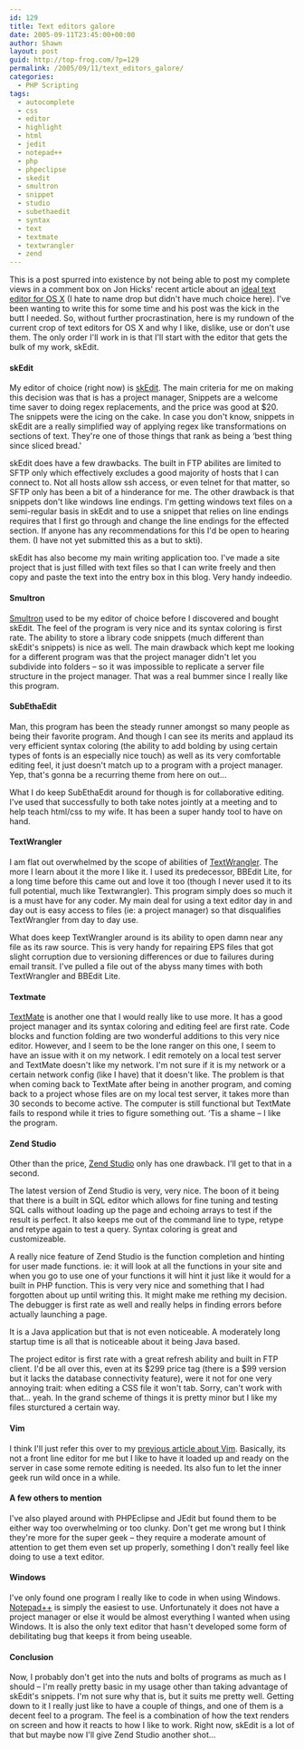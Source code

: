 ```yaml
---
id: 129
title: Text editors galore
date: 2005-09-11T23:45:00+00:00
author: Shawn
layout: post
guid: http://top-frog.com/?p=129
permalink: /2005/09/11/text_editors_galore/
categories:
  - PHP Scripting
tags:
  - autocomplete
  - css
  - editor
  - highlight
  - html
  - jedit
  - notepad++
  - php
  - phpeclipse
  - skedit
  - smultron
  - snippet
  - studio
  - subethaedit
  - syntax
  - text
  - textmate
  - textwrangler
  - zend
---
```

This is a post spurred into existence by not being able to post my complete views in a comment box on Jon Hicks' recent article about an [ideal text editor for OS X](http://www.hicksdesign.co.uk/journal/ideal-os-x-text-editor) (I hate to name drop but didn't have much choice here). I've been wanting to write this for some time and his post was the kick in the butt I needed. So, without further procrastination, here is my rundown of the current crop of text editors for OS X and why I like, dislike, use or don't use them. The only order I'll work in is that I'll start with the editor that gets the bulk of my work, skEdit.



#### skEdit

My editor of choice (right now) is [skEdit](http://skti.org/skEdit.php). The main criteria for me on making this decision was that is has a project manager, Snippets are a welcome time saver to doing regex replacements, and the price was good at $20. The snippets were the icing on the cake. In case you don't know, snippets in skEdit are a really simplified way of applying regex like transformations on sections of text. They're one of those things that rank as being a &#8216;best thing since sliced bread.'

skEdit does have a few drawbacks. The built in FTP abilites are limited to SFTP only which effectively excludes a good majority of hosts that I can connect to. Not all hosts allow ssh access, or even telnet for that matter, so SFTP only has been a bit of a hinderance for me. The other drawback is that snippets don't like windows line endings. I'm getting windows text files on a semi-regular basis in skEdit and to use a snippet that relies on line endings requires that I first go through and change the line endings for the effected section. If anyone has any recommendations for this I'd be open to hearing them. (I have not yet submitted this as a but to skti).

skEdit has also become my main writing application too. I've made a site project that is just filled with text files so that I can write freely and then copy and paste the text into the entry box in this blog. Very handy indeedio.

#### Smultron

[Smultron](http://smultron.sourceforge.net/) used to be my editor of choice before I discovered and bought skEdit. The feel of the program is very nice and its syntax coloring is first rate. The ability to store a library code snippets (much different than skEdit's snippets) is nice as well. The main drawback which kept me looking for a different program was that the project manager didn't let you subdivide into folders – so it was impossible to replicate a server file structure in the project manager. That was a real bummer since I really like this program. 

#### SubEthaEdit

Man, this program has been the steady runner amongst so many people as being their favorite program. And though I can see its merits and applaud its very efficient syntax coloring (the ability to add bolding by using certain types of fonts is an especially nice touch) as well as its very comfortable editing feel, it just doesn't match up to a program with a project manager. Yep, that's gonna be a recurring theme from here on out…

What I do keep SubEthaEdit around for though is for collaborative editing. I've used that successfully to both take notes jointly at a meeting and to help teach html/css to my wife. It has been a super handy tool to have on hand.

#### TextWrangler

I am flat out overwhelmed by the scope of abilities of [TextWrangler](http://www.barebones.com/products/textwrangler/index.shtml). The more I learn about it the more I like it. I used its predecessor, BBEdit Lite, for a long time before this came out and love it too (though I never used it to its full potential, much like Textwrangler). This program simply does so much it is a must have for any coder. My main deal for using a text editor day in and day out is easy access to files (ie: a project manager) so that disqualifies TextWrangler from day to day use. 

What does keep TextWrangler around is its ability to open damn near any file as its raw source. This is very handy for repairing EPS files that got slight corruption due to versioning differences or due to failures during email transit. I've pulled a file out of the abyss many times with both TextWrangler and BBEdit Lite.

#### Textmate

[TextMate](http://macromates.com/) is another one that I would really like to use more. It has a good project manager and its syntax coloring and editing feel are first rate. Code blocks and function folding are two wonderful additions to this very nice editor. However, and I seem to be the lone ranger on this one, I seem to have an issue with it on my network. I edit remotely on a local test server and TextMate doesn't like my network. I'm not sure if it is my network or a certain network config (like I have) that it doesn't like. The problem is that when coming back to TextMate after being in another program, and coming back to a project whose files are on my local test server, it takes more than 30 seconds to become active. The computer is still functional but TextMate fails to respond while it tries to figure something out. &#8216;Tis a shame – I like the program.

#### Zend Studio

Other than the price, [Zend Studio](http://www.zend.com/store/products/zend-studio/) only has one drawback. I'll get to that in a second.

The latest version of Zend Studio is very, very nice. The boon of it being that there is a built in SQL editor which allows for fine tuning and testing SQL calls without loading up the page and echoing arrays to test if the result is perfect. It also keeps me out of the command line to type, retype and retype again to test a query. Syntax coloring is great and customizeable. 

A really nice feature of Zend Studio is the function completion and hinting for user made functions. ie: it will look at all the functions in your site and when you go to use one of your functions it will hint it just like it would for a built in PHP function. This is very very nice and something that I had forgotten about up until writing this. It might make me rething my decision. The debugger is first rate as well and really helps in finding errors before actually launching a page.

It is a Java application but that is not even noticeable. A moderately long startup time is all that is noticeable about it being Java based.

The project editor is first rate with a great refresh ability and built in FTP client. I'd be all over this, even at its $299 price tag (there is a $99 version but it lacks the database connectivity feature), were it not for one very annoying trait: when editing a CSS file it won't tab. Sorry, can't work with that… yeah. In the grand scheme of things it is pretty minor but I like my files sturctured a certain way.

#### Vim

I think I'll just refer this over to my [previous article about Vim](/2005/08/02/getting_to_know_vim). Basically, its not a front line editor for me but I like to have it loaded up and ready on the server in case some remote editing is needed. Its also fun to let the inner geek run wild once in a while.

#### A few others to mention

I've also played around with PHPEclipse and JEdit but found them to be either way too overwhelming or too clunky. Don't get me wrong but I think they're more for the super geek – they require a moderate amount of attention to get them even set up properly, something I don't really feel like doing to use a text editor.

#### Windows

I've only found one program I really like to code in when using Windows. [Notepad++](http://notepad-plus.sourceforge.net/uk/site.htm) is simply the easiest to use. Unfortunately it does not have a project manager or else it would be almost everything I wanted when using Windows. It is also the only text editor that hasn't developed some form of debilitating bug that keeps it from being useable.

#### Conclusion

Now, I probably don't get into the nuts and bolts of programs as much as I should – I'm really pretty basic in my usage other than taking advantage of skEdit's snippets. I'm not sure why that is, but it suits me pretty well. Getting down to it I really just like to have a couple of things, and one of them is a decent feel to a program. The feel is a combination of how the text renders on screen and how it reacts to how I like to work. Right now, skEdit is a lot of that but maybe now I'll give Zend Studio another shot…